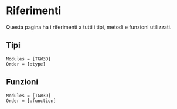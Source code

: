 # Riferimenti

Questa pagina ha i riferimenti a tutti i tipi, metodi e funzioni utilizzati.

## Tipi

```@autodocs
Modules = [TGW3D]
Order = [:type]
```

## Funzioni

```@autodocs
Modules = [TGW3D]
Order = [:function]
```
